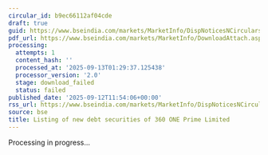 ```yaml
---
circular_id: b9ec66112af04cde
draft: true
guid: https://www.bseindia.com/markets/MarketInfo/DispNoticesNCirculars.aspx?Noticeid={E777096D-C839-437A-BC85-665B9F48DA04}&noticeno=20250912-59&dt=09/12/2025&icount=59&totcount=103&flag=0
pdf_url: https://www.bseindia.com/markets/MarketInfo/DownloadAttach.aspx?id=20250912-59&attachedId=
processing:
  attempts: 1
  content_hash: ''
  processed_at: '2025-09-13T01:29:37.125438'
  processor_version: '2.0'
  stage: download_failed
  status: failed
published_date: '2025-09-12T11:54:06+00:00'
rss_url: https://www.bseindia.com/markets/MarketInfo/DispNoticesNCirculars.aspx?Noticeid={E777096D-C839-437A-BC85-665B9F48DA04}&noticeno=20250912-59&dt=09/12/2025&icount=59&totcount=103&flag=0
source: bse
title: Listing of new debt securities of 360 ONE Prime Limited
---
```


Processing in progress...